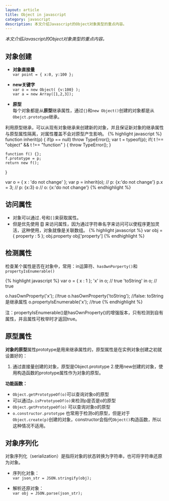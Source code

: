 ```yaml
---
layout: article
title: Object in javascript
category: javascript
description: 本文介绍Javascript的Object对象类型的重点内容。
---
```

*本文介绍Javascript的Object对象类型的重点内容。*

## 对象创建

* **对象直接量**  
`var point = { x:0, y:100 };`

* **new关键字**  
`var o = new Object( {v:100} );`  
`var a = new Array([1,2,3]);`

* **原型**  
每个对象都是从**原型**继承属性，通过`{}`和`new Object()`创建的对象都是从`Obejct.prototype`继承。

利用原型继承，可以从现有对象继承来创建新的对象，并且保证新对象的继承属性与原型属性隔离，对属性覆盖不会对原型产生影响。
{% highlight javascript %}
function inherit(p) {
    if(p == null) throw TypeError();
    var t = typeof(p);
    if( t !== "object" && t !== "function" ) {
        throw TypeError();
    }
    
    function f() {};
    f.prototype = p;
    return new f();
}

var o = { x : 'do not change' };
var p = inherit(o); // p: {x:'do not change'}
p.x = 3; // p: {x:3}
o // o: {x:'do not change'}
{% endhighlight %}


## 访问属性

* 对象可以通过`.`号和`[]`来获取属性。
* 但是优先使用 **[]** 来访问属性，因为通过字符串名字来访问可以使程序更加灵活，这种使用，对象就像是关联数组。
{% highlight javascript %}
var obj = { property : 5 };
obj.property
obj['property']
{% endhighlight %}

## 检测属性
检查某个属性是否在对象中，常用：in运算符、`hasOwnPorperty()`和`propertyIsEnumerable()`

{% highlight javascript %}
var o = { x : 1 };
'x' in o; // true
'toString' in o; // true

o.hasOwnProperty('x'); //true
o.hasOwnProperty('toString'); //false: toString是继承属性
o.propertyIsEnumerable('x'); //true
{% endhighlight %}

注：propertyIsEnumerable()是hasOwnProperty()的增强版本，只有检测到自有属性，并且属性可枚举时才返回true。

## 原型属性
**对象的原型**属性prototype是用来继承属性的，原型属性是在实例对象创建之初就设置好的：

1. 通过直接量创建的对象，原型是Object.prototype
2.使用new创建的对象，使用构造函数的prototype属性作为对象的原型。

**功能函数：**

* `Object.getPrototypeOf(o)`可以查询对象o的原型
* 可以通过`p.isPrototyoeOf(o)`来检测p是否是o的原型
* `Object.getPrototypeOf(o)` 可以查询对象o的原型
* `o.constructor.prototype` 也常用于检测o的原型，但是对于`Object.create(p)`创建的对象，constructor会指代`Object()`构造函数，所以这种情况不适用。

## 对象序列化
对象序列化（serialization）是指将对象的状态转换为字符串，也可将字符串还原为对象。

* 序列化对象：  
`var json_str = JSON.stringify(obj);   `

* 解析还原对象：  
`var obj = JSON.parse(json_str);`


